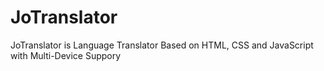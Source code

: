 # JoTranslator
JoTranslator is Language Translator Based on HTML, CSS and JavaScript with Multi-Device Suppory

